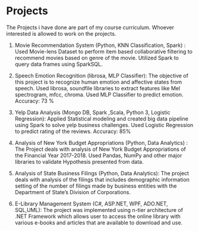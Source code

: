 # Projects
The Projects i have done are part of my course curriculum.
Whoever interested is allowed to work on the projects.

1. Movie Recommendation System (Python, KNN Classification, Spark) : Used Movie-lens Dataset to perform item based collaborative filtering to recommend movies based on genre of the movie. Utilized Spark to query data frames using SparkSQL.

2. Speech Emotion Recognition (librosa, MLP Classifier): The objective of this project is to recognize human emotion and affective states from speech. Used librosa, soundfile libraries to extract features like Mel spectrogram, mfcc, chroma. Used MLP Classifier to predict emotion. 										            		            Accuracy: 73 %

3. Yelp Data Analysis (Mongo DB, Spark ,Scala, Python 3, Logistic Regression): Applied Statistical modeling and created big data pipeline using Spark to solve yelp business challenges. Used Logistic Regression to predict rating of the reviews.                                 Accuracy: 85%

4. Analysis of New York Budget Appropriations (Python, Data Analytics) : The Project deals with analysis of New York Budget Appropriations of the Financial Year 2017-2018. Used Pandas, NumPy and other major libraries to validate Hypothesis presented from data.

5. Analysis of State Business Filings (Python, Data Analytics): The project deals with analysis of the filings that includes demographic information setting of the number of filings made by business entities with the Department of State’s Division of Corporations.

6. E-Library Management System (C#, ASP.NET, WPF, ADO.NET, SQL,UML): The project was implemented using n-tier architecture of .NET Framework which allows user to access the online library with various e-books and articles that are available to download and use.
